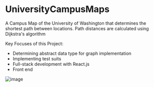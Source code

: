 # UniversityCampusMaps
A Campus Map of the University of Washington that determines the shortest path between locations. Path distances are calculated using Dijkstra's algorithm 

Key Focuses of this Project:
* Determining abstract data type for graph implementation
* Implementing test suits
* Full-stack development with React.js
* Front end 

![image](https://github.com/arunasrivastava/UniversityCampusMaps/assets/82174933/a1435280-a686-4545-a3c2-6f429c4f6de6)
